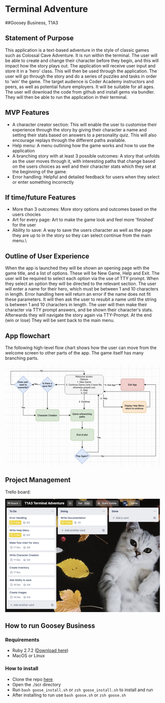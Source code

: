 # Terminal Adventure
##Goosey Business, T1A3


## Statement of Purpose
This application is a text-based adventure in the style of classic games such as Colossal Cave Adventure. It is run within the terminal. The user will be able to create and change their character before they begin, and this will impact how the story plays out.
The application will receive user input and store it in a 'hero' class.  This will then be used through the application. The user will go through the story and do a series of puzzles and tasks in order to 'win' the game.
The target audience is Coder Academy instructors and peers, as well as potential future employers. It will be suitable for all ages.
The user will download the code from github and install gems via bundler. They will then be able to run the application in their terminal.


## MVP Features
- A character creator section: This will enable the user to customise their experience through the story by giving their character a name and setting their stats based on answers to a personality quiz. This will also encourage replays through the different paths available.
- Help menu: A menu outlining how the game works and how to use the application
- A branching story with at least 3 possible outcomes: A story that unfolds as the user moves through it, with interesting paths that change based on the users choices as well and their character stats which they set at the beginning of the game.
- Error handling: Helpful and detailed feedback for users when they select or enter something incorrectly

## If time/future Features
- More than 3 outcomes: More story options and outcomes based on the users chocies
- Art for every page: Art to make the game look and feel more 'finished' for the user
- Ability to save: A way to save the users character as well as the page they are up to in the story so they can select continue from the main menu.\

## Outline of User Experience
When the app is launched they will be shown an opening page with the game title, and a list of options. These will be New Game, Help and Exit.
The user will be required to select each option via the use of TTY prompt. When they select an option they will be directed to the relevant section.
The user will enter a name for their hero, which must be between 1 and 10 characters in length. Error handling here will return an error if the name does not fit these parameters. It will then ask the user to resubit a name until the string is between 1 and 10 characters in length.
The user will then make their character via TTY prompt answers, and be shown their character's stats.
Afterwards they will navigate the story again via TTY-Prompt.
At the end (win or lose) They will be sent back to the main menu.

## App flowchart
The following high-level flow chart shows how the user can move from the welcome screen to other parts of the app. The game itself has many branching parts.

![alt text](docs/t1a3_flow.png "Flow chart for app overview")


## Project Management
Trello board:

![alt text](docs/trello_board.png "Initial trello board")


## How to run Goosey Business
### Requirements
- Ruby 2.7.2 ([Download here](https://www.ruby-lang.org/en/downloads/))
- MacOS or Linux
### How to install
- Clone the repo [here](https://github.com/kaprestridge/terminal_adventure)
- Open the ./scr directory
- Run `bash goose_install.sh` or `zsh goose_install.sh` to install and run
- After installing to run use `bash goose.sh` or `zsh goose.sh`